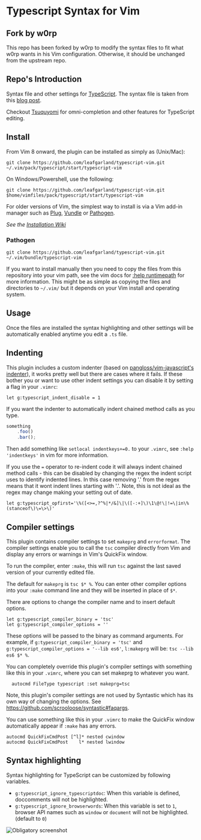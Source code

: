 Typescript Syntax for Vim
=========================

Fork by w0rp
------------

This repo has been forked by w0rp to modify the syntax files to fit what w0rp
wants in his Vim configuration. Otherwise, it should be unchanged from the
upstream repo.

Repo's Introduction
-------------------

Syntax file and other settings for [TypeScript](http://typescriptlang.org). The
syntax file is taken from this [blog
post](https://docs.microsoft.com/en-us/archive/blogs/interoperability/sublime-text-vi-emacs-typescript-enabled).

Checkout [Tsuquyomi](https://github.com/Quramy/tsuquyomi) for omni-completion
and other features for TypeScript editing.

Install
-------

From Vim 8 onward, the plugin can be installed as simply as (Unix/Mac):
```
git clone https://github.com/leafgarland/typescript-vim.git ~/.vim/pack/typescript/start/typescript-vim
```

On Windows/Powershell, use the following:
```
git clone https://github.com/leafgarland/typescript-vim.git $home/vimfiles/pack/typescript/start/typescript-vim
```

For older versions of Vim, the simplest way to install is via a Vim add-in manager such as
[Plug](https://github.com/junegunn/vim-plug),
[Vundle](https://github.com/gmarik/vundle) or
[Pathogen](https://github.com/tpope/vim-pathogen/).

_See the [Installation Wiki](https://github.com/leafgarland/typescript-vim/wiki/Installation)_

### Pathogen

```
git clone https://github.com/leafgarland/typescript-vim.git ~/.vim/bundle/typescript-vim
```

If you want to install manually then you need to copy the files from this
repository into your vim path, see the vim docs for [:help
runtimepath](http://vimdoc.sourceforge.net/htmldoc/options.html#'runtimepath')
for more information. This might be as simple as copying the files and
directories to `~/.vim/` but it depends on your Vim install and operating
system.

Usage
-----

Once the files are installed the syntax highlighting and other settings will be
automatically enabled anytime you edit a `.ts` file.

Indenting
---------

This plugin includes a custom indenter (based on [pangloss/vim-javascript's
indenter](https://github.com/pangloss/vim-javascript/blob/master/indent/javascript.vim)),
it works pretty well but there are cases where it fails. If these bother you or
want to use other indent settings you can disable it by setting a flag in your
`.vimrc`:

```vim
let g:typescript_indent_disable = 1
```

If you want the indenter to automatically indent chained method calls as you type.

```typescript
something
    .foo()
    .bar();
```

Then add something like `setlocal indentkeys+=0.` to your `.vimrc`, see `:help
'indentkeys'` in vim for more information.

If you use the `=` operator to re-indent code it will always indent
chained method calls - this can be disabled by changing the regex the
indent script uses to identify indented lines. In this case removing '.'
from the regex means that it wont indent lines starting with '.'. Note,
this is not ideal as the regex may change making your setting out of date.

```vim
let g:typescript_opfirst='\%([<>=,?^%|*/&]\|\([-:+]\)\1\@!\|!=\|in\%(stanceof\)\=\>\)'
```

Compiler settings
-----------------

This plugin contains compiler settings to set `makeprg` and `errorformat`.
The compiler settings enable you to call the `tsc` compiler directly from Vim
and display any errors or warnings in Vim's QuickFix window.

To run the compiler, enter `:make`, this will run `tsc` against the last saved
version of your currently edited file.

The default for `makeprg` is `tsc $* %`. You can enter other compiler options into your `:make`
command line and they will be inserted in place of `$*`.

There are options to change the compiler name and to insert default options.

```vim
let g:typescript_compiler_binary = 'tsc'
let g:typescript_compiler_options = ''
```

These options will be passed to the binary as command arguments. For example,
if `g:typescript_compiler_binary = 'tsc'` and `g:typescript_compiler_options = '--lib es6'`,
`l:makeprg` will be: `tsc --lib es6 $* %`.

You can completely override this plugin's compiler settings with something like
this in your `.vimrc`, where you can set makeprg to whatever you want.

```vim
  autocmd FileType typescript :set makeprg=tsc
```

Note, this plugin's compiler settings are not used by Syntastic which has its own
way of changing the options. See https://github.com/scrooloose/syntastic#faqargs.

You can use something like this in your `.vimrc` to make the QuickFix
window automatically appear if `:make` has any errors.

```vim
autocmd QuickFixCmdPost [^l]* nested cwindow
autocmd QuickFixCmdPost    l* nested lwindow
```

Syntax highlighting
-------------------

Syntax highlighting for TypeScript can be customized by following variables.

- `g:typescript_ignore_typescriptdoc`: When this variable is defined, doccomments will not be
  highlighted.
- `g:typescript_ignore_browserwords`: When this variable is set to `1`, browser API names such as
  `window` or `document` will not be highlighted. (default to `0`)

![Obligatory screenshot](https://raw.github.com/leafgarland/typescript-vim/master/vimshot01.png)
